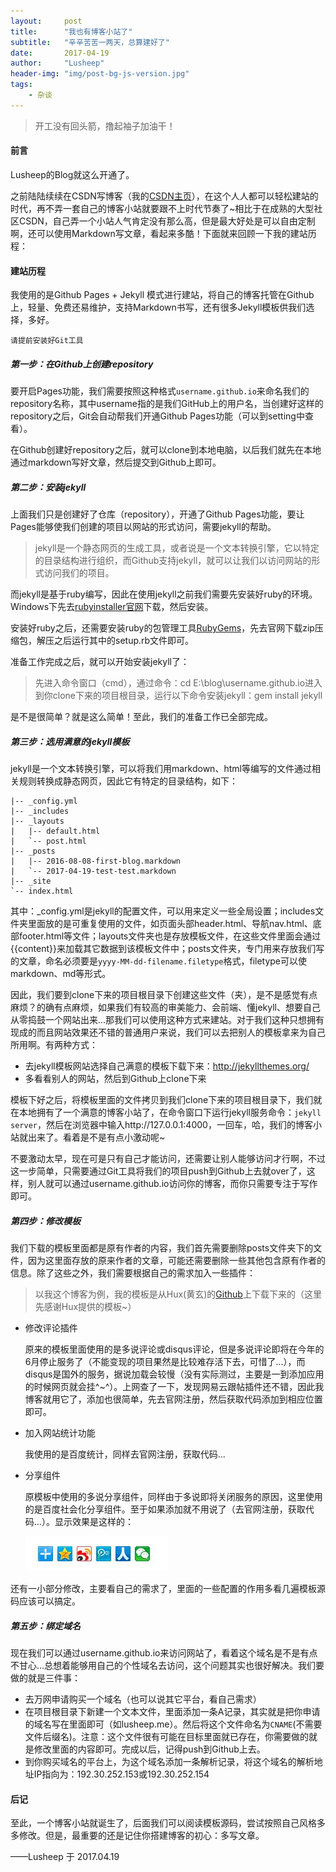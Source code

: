 ```yaml
---
layout:     post
title:      "我也有博客小站了"
subtitle:   "辛辛苦苦一两天，总算建好了"
date:       2017-04-19
author:     "Lusheep"
header-img: "img/post-bg-js-version.jpg"
tags:
    - 杂谈
---
```


> 开工没有回头箭，撸起袖子加油干！

#### 前言

Lusheep的Blog就这么开通了。

之前陆陆续续在CSDN写博客（我的<a href="http://blog.csdn.net/shakespeare001" target="_blank">CSDN主页</a>），在这个人人都可以轻松建站的时代，再不弄一套自己的博客小站就要跟不上时代节奏了~相比于在成熟的大型社区CSDN，自己弄一个小站人气肯定没有那么高，但是最大好处是可以自由定制啊，还可以使用Markdown写文章，看起来多酷！下面就来回顾一下我的建站历程：

#### 建站历程

我使用的是Github Pages + Jekyll 模式进行建站，将自己的博客托管在Github上，轻量、免费还易维护，支持Markdown书写，还有很多Jekyll模板供我们选择，多好。

```
请提前安装好Git工具
```

##### 第一步：在Github上创建repository

要开启Pages功能，我们需要按照这种格式`username.github.io`来命名我们的repository名称，其中username指的是我们GitHub上的用户名，当创建好这样的repository之后，Git会自动帮我们开通Github Pages功能（可以到setting中查看）。

在Github创建好repository之后，就可以clone到本地电脑，以后我们就先在本地通过markdown写好文章，然后提交到Github上即可。

##### 第二步：安装jekyll

上面我们只是创建好了仓库（repository），开通了Github Pages功能，要让Pages能够使我们创建的项目以网站的形式访问，需要jekyll的帮助。

> jekyll是一个静态网页的生成工具，或者说是一个文本转换引擎，它以特定的目录结构进行组织，而Github支持jekyll，就可以让我们以访问网站的形式访问我们的项目。

而jekyll是基于ruby编写，因此在使用jekyll之前我们需要先安装好ruby的环境。Windows下先去<a href="http://rubyinstaller.org/" target="_blank">rubyinstaller官网</a>下载，然后安装。

安装好ruby之后，还需要安装ruby的包管理工具<a href="https://rubygems.org/pages/download" target="_blank">RubyGems</a>，先去官网下载zip压缩包，解压之后运行其中的setup.rb文件即可。

准备工作完成之后，就可以开始安装jekyll了：

> 先进入命令窗口（cmd），通过命令：cd E:\blog\username.github.io进入到你clone下来的项目根目录，运行以下命令安装jekyll：gem install jekyll

是不是很简单？就是这么简单！至此，我们的准备工作已全部完成。

##### 第三步：选用满意的jekyll模板

jekyll是一个文本转换引擎，可以将我们用markdown、html等编写的文件通过相关规则转换成静态网页，因此它有特定的目录结构，如下：

```
|-- _config.yml  
|-- _includes  
|-- _layouts  
|   |-- default.html  
|   `-- post.html  
|-- _posts  
|   |-- 2016-08-08-first-blog.markdown
|   `-- 2017-04-19-test-test.markdown 
|-- _site  
`-- index.html  
```

其中：_config.yml是jekyll的配置文件，可以用来定义一些全局设置；includes文件夹里面放的是可重复使用的文件，如页面头部header.html、导航nav.html、底部footer.html等文件；layouts文件夹也是存放模板文件，在这些文件里面会通过{{content}}来加载其它数据到该模板文件中；posts文件夹，专门用来存放我们写的文章，命名必须要是`yyyy-MM-dd-filename.filetype`格式，filetype可以使markdown、md等形式。

因此，我们要到clone下来的项目根目录下创建这些文件（夹），是不是感觉有点麻烦？的确有点麻烦，如果我们有较高的审美能力、会前端、懂jekyll、想要自己从零捣鼓一个网站出来...那我们可以使用这种方式来建站。对于我们这种只想拥有现成的而且网站效果还不错的普通用户来说，我们可以去把别人的模板拿来为自己所用啊。有两种方式：

- 去jekyll模板网站选择自己满意的模板下载下来：http://jekyllthemes.org/
- 多看看别人的网站，然后到Github上clone下来

模板下好之后，将模板里面的文件拷贝到我们clone下来的项目根目录下，我们就在本地拥有了一个满意的博客小站了，在命令窗口下运行jekyll服务命令：`jekyll server`，然后在浏览器中输入http://127.0.0.1:4000，一回车，哈，我们的博客小站就出来了。看着是不是有点小激动呢~

不要激动太早，现在可是只有自己才能访问，还需要让别人能够访问才行啊，不过这一步简单，只需要通过Git工具将我们的项目push到Github上去就over了，这样，别人就可以通过username.github.io访问你的博客，而你只需要专注于写作即可。

##### 第四步：修改模板

我们下载的模板里面都是原有作者的内容，我们首先需要删除posts文件夹下的文件，因为这里面存放的原来作者的文章，可能还需要删除一些其他包含原有作者的信息。除了这些之外，我们需要根据自己的需求加入一些插件：

> 以我这个博客为例，我的模板是从Hux(黄玄)的<a href="https://github.com/Huxpro/huxpro.github.io" target="_blank">Github</a>上下载下来的（这里先感谢Hux提供的模板~）

- 修改评论插件

  原来的模板里面使用的是多说评论或disqus评论，但是多说评论即将在今年的6月停止服务了（不能变现的项目果然是比较难存活下去，可惜了...），而disqus是国外的服务，据说加载会较慢（没有实际测过，主要是一到添加应用的时候网页就会挂^~^）。上网查了一下，发现网易云跟帖插件还不错，因此我博客就用它了，添加也很简单，先去官网注册，然后获取代码添加到相应位置即可。

- 加入网站统计功能

  我使用的是百度统计，同样去官网注册，获取代码...

- 分享组件

  原模板中使用的多说分享组件，同样由于多说即将关闭服务的原因，这里使用的是百度社会化分享组件。至于如果添加就不用说了（去官网注册，获取代码...）。显示效果是这样的：

  ![分享组件](/img/baidu_share.jpg)

还有一小部分修改，主要看自己的需求了，里面的一些配置的作用多看几遍模板源码应该可以搞定。

#####  第五步：绑定域名

现在我们可以通过username.github.io来访问网站了，看着这个域名是不是有点不甘心...总想着能够用自己的个性域名去访问，这个问题其实也很好解决。我们要做的就是三件事：

- 去万网申请购买一个域名（也可以说其它平台，看自己需求）
- 在项目根目录下新建一个文本文件，里面添加一条A记录，其实就是把你申请的域名写在里面即可（如lusheep.me）。然后将这个文件命名为`CNAME`(不需要文件后缀名)。注意：这个文件很有可能在目标里面就已存在，你需要做的就是修改里面的内容即可。完成以后，记得push到Github上去。
- 到你购买域名的平台上，为这个域名添加一条解析记录，将这个域名的解析地址IP指向为：192.30.252.153或192.30.252.154

#### 后记

至此，一个博客小站就诞生了，后面我们可以阅读模板源码，尝试按照自己风格多多修改。但是，最重要的还是记住你搭建博客的初心：多写文章。

——Lusheep 于 2017.04.19
